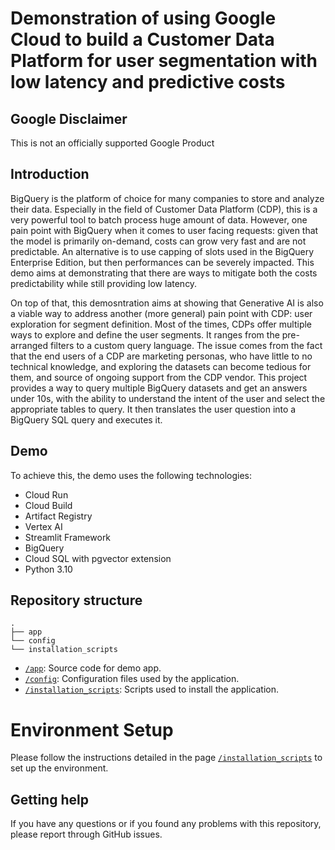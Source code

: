 # Demonstration of using Google Cloud to build a Customer Data Platform for user segmentation with low latency and predictive costs

## Google Disclaimer

This is not an officially supported Google Product

## Introduction

BigQuery is the platform of choice for many companies to store and analyze their data. Especially in the field of Customer Data Platform (CDP), this is a very powerful tool to batch process huge amount of data. However, one pain point with BigQuery when it comes to user facing requests: given that the model is primarily on-demand, costs can grow very fast and are not predictable. An alternative is to use capping of slots used in the BigQuery Enterprise Edition, but then performances can be severely impacted.
This demo aims at demonstrating that there are ways to mitigate both the costs predictability while still providing low latency.

On top of that, this demosntration aims at showing that Generative AI is also a viable way to address another (more general) pain point with CDP: user exploration for segment definition.
Most of the times, CDPs offer multiple ways to explore and define the user segments. It ranges from the pre-arranged filters to a custom query language. The issue comes from the fact that the end users of a CDP are marketing personas, who have little to no technical knowledge, and exploring the datasets can become tedious for them, and source of ongoing support from the CDP vendor.
This project provides a way to query multiple BigQuery datasets and get an answers under 10s, with the ability to understand the intent of the user and select the appropriate tables to query. It then translates the user question into a BigQuery SQL query and executes it.

## Demo

To achieve this, the demo uses the following technologies:
- Cloud Run
- Cloud Build
- Artifact Registry
- Vertex AI
- Streamlit Framework
- BigQuery
- Cloud SQL with pgvector extension
- Python 3.10


## Repository structure

```
.
├── app
└── config
└── installation_scripts
```

- [`/app`](/app): Source code for demo app.  
- [`/config`](/config): Configuration files used by the application.
- [`/installation_scripts`](/installation_scripts): Scripts used to install the application.


# Environment Setup

Please follow the instructions detailed in the page [`/installation_scripts`](/installation_scripts) to set up the environment.


## Getting help

If you have any questions or if you found any problems with this repository, please report through GitHub issues.
